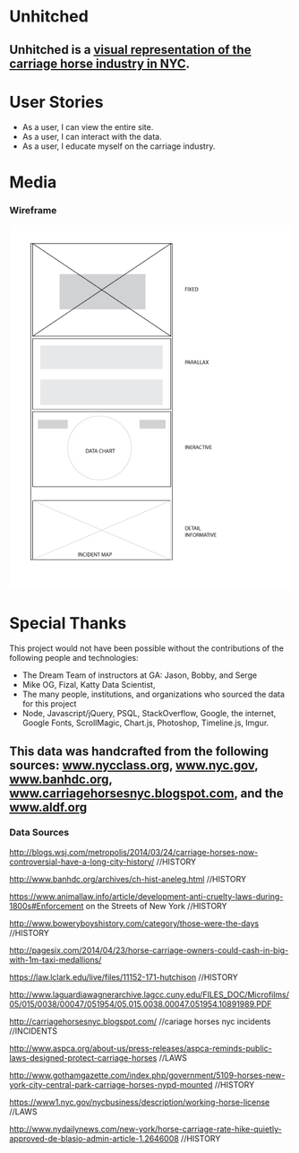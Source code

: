 # Unhitched
Unhitched is a [visual representation of the carriage horse industry in NYC](https://unhitched.herokuapp.com/).
---
# User Stories
* As a user, I can view the entire site.
* As a user, I can interact with the data.
* As a user, I educate myself on the carriage industry.

# Media
### Wireframe
![Wireframe](wireframe.jpg)

# Special Thanks
This project would not have been possible without the contributions of the following people and technologies:
* The Dream Team of instructors at GA: Jason, Bobby, and Serge
* Mike OG, Fizal, Katty Data Scientist, 
* The many people, institutions, and organizations who sourced the data for this project
*  Node, Javascript/jQuery, PSQL, StackOverflow, Google, the internet, Google Fonts, ScrollMagic, Chart.js, Photoshop, Timeline.js, Imgur.

 This data was handcrafted from the following sources: www.nycclass.org, www.nyc.gov, www.banhdc.org, www.carriagehorsesnyc.blogspot.com, and the www.aldf.org
---

### Data Sources

http://blogs.wsj.com/metropolis/2014/03/24/carriage-horses-now-controversial-have-a-long-city-history/ //HISTORY

http://www.banhdc.org/archives/ch-hist-aneleg.html //HISTORY

https://www.animallaw.info/article/development-anti-cruelty-laws-during-1800s#Enforcement on the Streets of New York //HISTORY

http://www.boweryboyshistory.com/category/those-were-the-days //HISTORY

http://pagesix.com/2014/04/23/horse-carriage-owners-could-cash-in-big-with-1m-taxi-medallions/

https://law.lclark.edu/live/files/11152-171-hutchison //HISTORY

http://www.laguardiawagnerarchive.lagcc.cuny.edu/FILES_DOC/Microfilms/05/015/0038/00047/051954/05.015.0038.00047.051954.10891989.PDF

http://carriagehorsesnyc.blogspot.com/ //cariage horses nyc incidents //INCIDENTS

http://www.aspca.org/about-us/press-releases/aspca-reminds-public-laws-designed-protect-carriage-horses //LAWS

http://www.gothamgazette.com/index.php/government/5109-horses-new-york-city-central-park-carriage-horses-nypd-mounted //HISTORY

https://www1.nyc.gov/nycbusiness/description/working-horse-license //LAWS

http://www.nydailynews.com/new-york/horse-carriage-rate-hike-quietly-approved-de-blasio-admin-article-1.2646008 //HISTORY
